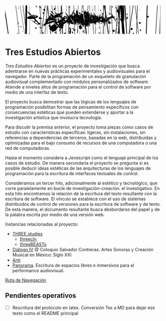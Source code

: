 ![portada](https://github.com/EmilioOcelotl/tres-estudios-abiertos/blob/main/img/bannerPrincipal.png)

# Tres Estudios Abiertos

*Tres Estudios Abiertos* es un proyecto de investigación que busca adentrarse en nuevas prácticas experimentales y audiovisuales para el navegador. Parte de la programación de un esqueleto de granulación audiovisual complementado con módulos personalizados de software. Atiende a niveles altos de programación para el control de software por medio de una interfaz de texto. 

El proyecto busca demostrar que las lógicas de los lenguajes de programación posibilitan formas de pensamiento específicos con consecuencias estéticas que pueden extenderse y aportar a la investigación artística que involucra tecnología. 

Para discutir la premisa anterior, el proyecto toma piezas como casos de estudio con características específicas: ligeras, sin instalaciones, sin referencias a dependencias de terceros, basadas en la web, distribuidas y optimizadas para el bajo consumo de recursos de una computadora o una red de computadoras. 

Hasta el momento considera a *Javascript* como el lenguaje principal de los casos de estudio. De manera secundaria el proyecto se pregunta si es posible deducir ideas estéticas de las arquitecturas de los lenguajes de programación para la escritura de interfaces textuales de control. 

Consideramos un tercer hilo, adicionalmente al estético y tecnológico, que corre paralelamente en bucle de investigación-creación: el investigativo. En esta hilo encontramos la relación de la escritura del texto resultante con la escritura de software. El vínculo se establece con el uso de sistemas distribuidos de control de versiones para la escritura de software y de texto. De esta manera, el documento resultante busca desbordarse del papel y de la palabra escrita por medio de una versión web. 

Instancias relacionadas al proyecto: 

- [THREE.studies](https://github.com/EmilioOcelotl/THREE.studies)
  - [threecln](https://github.com/EmilioOcelotl/THREE.studies/tree/main/threecln)
  - [threeBEASTs](https://github.com/EmilioOcelotl/THREE.studies/tree/main/threeBEASTs)
- [Diálogo IV](https://github.com/EmilioOcelotl/dialogoIV) @ Coloquio Salvador Contreras. Artes Sonoras y Creación Musical en México: Siglo XXI
- [Anti](https://github.com/EmilioOcelotl/Anti) 
- [Panorama](https://github.com/piranhalab/panoramaArticulo). Escritura de espacios libres e inmersivos para el performance audiovisual. 

[Ruta de Navegación](https://github.com/EmilioOcelotl/tres-estudios-abiertos/blob/main/rutaDeNavegacion/rutaDeNavegacion.pdf) 

## Pendientes operativos

- [ ] Rescritura del protocolo en latex. Conversión Tex a MD para dejar ese texto como el README principal 
